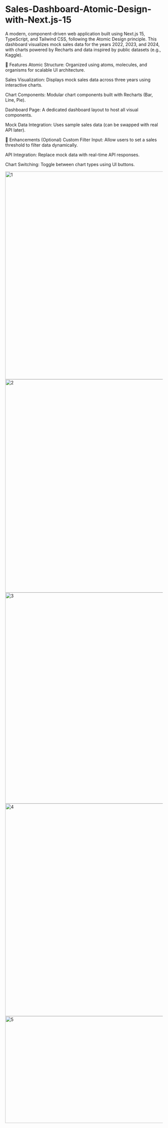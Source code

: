 # Sales-Dashboard-Atomic-Design-with-Next.js-15
A modern, component-driven web application built using Next.js 15, TypeScript, and Tailwind CSS, following the Atomic Design principle. This dashboard visualizes mock sales data for the years 2022, 2023, and 2024, with charts powered by Recharts and data inspired by public datasets (e.g., Kaggle).

🚀 Features
Atomic Structure: Organized using atoms, molecules, and organisms for scalable UI architecture.

Sales Visualization: Displays mock sales data across three years using interactive charts.

Chart Components: Modular chart components built with Recharts (Bar, Line, Pie).

Dashboard Page: A dedicated dashboard layout to host all visual components.

Mock Data Integration: Uses sample sales data (can be swapped with real API later).

🔧 Enhancements (Optional)
Custom Filter Input: Allow users to set a sales threshold to filter data dynamically.

API Integration: Replace mock data with real-time API responses.

Chart Switching: Toggle between chart types using UI buttons.

<img width="1024" height="665" alt="1" src="https://github.com/user-attachments/assets/e22c7739-ebe9-47ff-820c-92d42ef1f958" />


<img width="1024" height="682" alt="2" src="https://github.com/user-attachments/assets/49c9e649-3e5e-4b6f-9e85-9812a4194007" />


<img width="1024" height="675" alt="3" src="https://github.com/user-attachments/assets/7f47213a-3f55-4c0b-a720-66c305fd4f03" />


<img width="1024" height="680" alt="4" src="https://github.com/user-attachments/assets/c5a3af9b-5bb2-44a1-8e9b-bb18edf978e3" />


<img width="512" height="342" alt="5" src="https://github.com/user-attachments/assets/265f290a-5f07-4003-967c-5bfc956045a0" />

